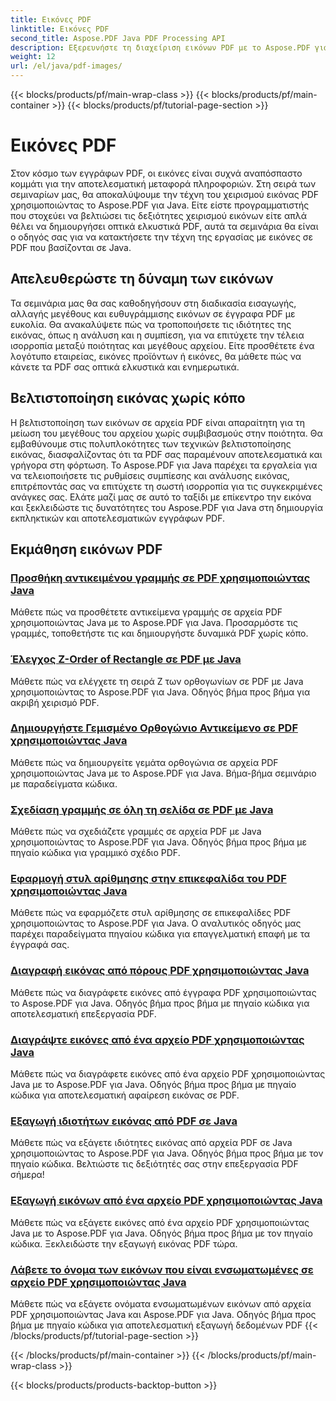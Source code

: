 ```yaml
---
title: Εικόνες PDF
linktitle: Εικόνες PDF
second_title: Aspose.PDF Java PDF Processing API
description: Εξερευνήστε τη διαχείριση εικόνων PDF με το Aspose.PDF για Java. Μάθετε να εισάγετε, να τροποποιείτε και να βελτιστοποιείτε εικόνες σε PDF χωρίς κόπο.
weight: 12
url: /el/java/pdf-images/
---
```


{{< blocks/products/pf/main-wrap-class >}}
{{< blocks/products/pf/main-container >}}
{{< blocks/products/pf/tutorial-page-section >}}

# Εικόνες PDF


Στον κόσμο των εγγράφων PDF, οι εικόνες είναι συχνά αναπόσπαστο κομμάτι για την αποτελεσματική μεταφορά πληροφοριών. Στη σειρά των σεμιναρίων μας, θα αποκαλύψουμε την τέχνη του χειρισμού εικόνας PDF χρησιμοποιώντας το Aspose.PDF για Java. Είτε είστε προγραμματιστής που στοχεύει να βελτιώσει τις δεξιότητες χειρισμού εικόνων είτε απλά θέλει να δημιουργήσει οπτικά ελκυστικά PDF, αυτά τα σεμινάρια θα είναι ο οδηγός σας για να κατακτήσετε την τέχνη της εργασίας με εικόνες σε PDF που βασίζονται σε Java.

## Απελευθερώστε τη δύναμη των εικόνων

Τα σεμινάρια μας θα σας καθοδηγήσουν στη διαδικασία εισαγωγής, αλλαγής μεγέθους και ευθυγράμμισης εικόνων σε έγγραφα PDF με ευκολία. Θα ανακαλύψετε πώς να τροποποιήσετε τις ιδιότητες της εικόνας, όπως η ανάλυση και η συμπίεση, για να επιτύχετε την τέλεια ισορροπία μεταξύ ποιότητας και μεγέθους αρχείου. Είτε προσθέτετε ένα λογότυπο εταιρείας, εικόνες προϊόντων ή εικόνες, θα μάθετε πώς να κάνετε τα PDF σας οπτικά ελκυστικά και ενημερωτικά.

## Βελτιστοποίηση εικόνας χωρίς κόπο

Η βελτιστοποίηση των εικόνων σε αρχεία PDF είναι απαραίτητη για τη μείωση του μεγέθους του αρχείου χωρίς συμβιβασμούς στην ποιότητα. Θα εμβαθύνουμε στις πολυπλοκότητες των τεχνικών βελτιστοποίησης εικόνας, διασφαλίζοντας ότι τα PDF σας παραμένουν αποτελεσματικά και γρήγορα στη φόρτωση. Το Aspose.PDF για Java παρέχει τα εργαλεία για να τελειοποιήσετε τις ρυθμίσεις συμπίεσης και ανάλυσης εικόνας, επιτρέποντάς σας να επιτύχετε τη σωστή ισορροπία για τις συγκεκριμένες ανάγκες σας. Ελάτε μαζί μας σε αυτό το ταξίδι με επίκεντρο την εικόνα και ξεκλειδώστε τις δυνατότητες του Aspose.PDF για Java στη δημιουργία εκπληκτικών και αποτελεσματικών εγγράφων PDF.

## Εκμάθηση εικόνων PDF
### [Προσθήκη αντικειμένου γραμμής σε PDF χρησιμοποιώντας Java](./add-line-object-to-pdf-using-java/)
Μάθετε πώς να προσθέτετε αντικείμενα γραμμής σε αρχεία PDF χρησιμοποιώντας Java με το Aspose.PDF για Java. Προσαρμόστε τις γραμμές, τοποθετήστε τις και δημιουργήστε δυναμικά PDF χωρίς κόπο.
### [Έλεγχος Z-Order of Rectangle σε PDF με Java](./controlling-z-order-of-rectangle-in-pdf-with-java/)
Μάθετε πώς να ελέγχετε τη σειρά Z των ορθογωνίων σε PDF με Java χρησιμοποιώντας το Aspose.PDF για Java. Οδηγός βήμα προς βήμα για ακριβή χειρισμό PDF.
### [Δημιουργήστε Γεμισμένο Ορθογώνιο Αντικείμενο σε PDF χρησιμοποιώντας Java](./create-filled-rectangle-object-in-pdf-using-java/)
Μάθετε πώς να δημιουργείτε γεμάτα ορθογώνια σε αρχεία PDF χρησιμοποιώντας Java με το Aspose.PDF για Java. Βήμα-βήμα σεμινάριο με παραδείγματα κώδικα.
### [Σχεδίαση γραμμής σε όλη τη σελίδα σε PDF με Java](./drawing-line-across-the-page-in-pdf-with-java/)
Μάθετε πώς να σχεδιάζετε γραμμές σε αρχεία PDF με Java χρησιμοποιώντας το Aspose.PDF για Java. Οδηγός βήμα προς βήμα με πηγαίο κώδικα για γραμμικό σχέδιο PDF.
### [Εφαρμογή στυλ αρίθμησης στην επικεφαλίδα του PDF χρησιμοποιώντας Java](./apply-numbering-style-in-heading-of-pdf-using-java/)
Μάθετε πώς να εφαρμόζετε στυλ αρίθμησης σε επικεφαλίδες PDF χρησιμοποιώντας το Aspose.PDF για Java. Ο αναλυτικός οδηγός μας παρέχει παραδείγματα πηγαίου κώδικα για επαγγελματική επαφή με τα έγγραφά σας.
### [Διαγραφή εικόνας από πόρους PDF χρησιμοποιώντας Java](./delete-image-from-pdf-resources-using-java/)
Μάθετε πώς να διαγράφετε εικόνες από έγγραφα PDF χρησιμοποιώντας το Aspose.PDF για Java. Οδηγός βήμα προς βήμα με πηγαίο κώδικα για αποτελεσματική επεξεργασία PDF.
### [Διαγράψτε εικόνες από ένα αρχείο PDF χρησιμοποιώντας Java](./delete-images-from-pdf-file-using-java/)
Μάθετε πώς να διαγράφετε εικόνες από ένα αρχείο PDF χρησιμοποιώντας Java με το Aspose.PDF για Java. Οδηγός βήμα προς βήμα με πηγαίο κώδικα για αποτελεσματική αφαίρεση εικόνας σε PDF.
### [Εξαγωγή ιδιοτήτων εικόνας από PDF σε Java](./extract-image-properties-from-pdf-in-java/)
Μάθετε πώς να εξάγετε ιδιότητες εικόνας από αρχεία PDF σε Java χρησιμοποιώντας το Aspose.PDF για Java. Οδηγός βήμα προς βήμα με τον πηγαίο κώδικα. Βελτιώστε τις δεξιότητές σας στην επεξεργασία PDF σήμερα!
### [Εξαγωγή εικόνων από ένα αρχείο PDF χρησιμοποιώντας Java](./extract-images-from-pdf-file-using-java/)
Μάθετε πώς να εξάγετε εικόνες από ένα αρχείο PDF χρησιμοποιώντας Java με το Aspose.PDF για Java. Οδηγός βήμα προς βήμα με τον πηγαίο κώδικα. Ξεκλειδώστε την εξαγωγή εικόνας PDF τώρα.
### [Λάβετε το όνομα των εικόνων που είναι ενσωματωμένες σε αρχείο PDF χρησιμοποιώντας Java](./get-name-of-images-embedded-in-pdf-file-using-java/)
Μάθετε πώς να εξάγετε ονόματα ενσωματωμένων εικόνων από αρχεία PDF χρησιμοποιώντας Java και Aspose.PDF για Java. Οδηγός βήμα προς βήμα με πηγαίο κώδικα για αποτελεσματική εξαγωγή δεδομένων PDF
{{< /blocks/products/pf/tutorial-page-section >}}

{{< /blocks/products/pf/main-container >}}
{{< /blocks/products/pf/main-wrap-class >}}

{{< blocks/products/products-backtop-button >}}
